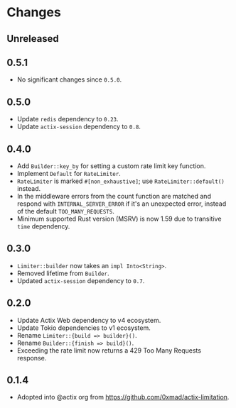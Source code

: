 # Changes

## Unreleased

## 0.5.1

- No significant changes since `0.5.0`.

## 0.5.0

- Update `redis` dependency to `0.23`.
- Update `actix-session` dependency to `0.8`.

## 0.4.0

- Add `Builder::key_by` for setting a custom rate limit key function.
- Implement `Default` for `RateLimiter`.
- `RateLimiter` is marked `#[non_exhaustive]`; use `RateLimiter::default()` instead.
- In the middleware errors from the count function are matched and respond with `INTERNAL_SERVER_ERROR` if it's an unexpected error, instead of the default `TOO_MANY_REQUESTS`.
- Minimum supported Rust version (MSRV) is now 1.59 due to transitive `time` dependency.

## 0.3.0

- `Limiter::builder` now takes an `impl Into<String>`.
- Removed lifetime from `Builder`.
- Updated `actix-session` dependency to `0.7`.

## 0.2.0

- Update Actix Web dependency to v4 ecosystem.
- Update Tokio dependencies to v1 ecosystem.
- Rename `Limiter::{build => builder}()`.
- Rename `Builder::{finish => build}()`.
- Exceeding the rate limit now returns a 429 Too Many Requests response.

## 0.1.4

- Adopted into @actix org from <https://github.com/0xmad/actix-limitation>.
